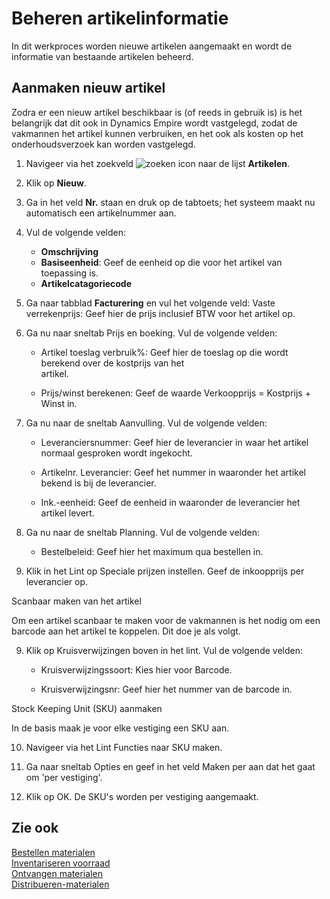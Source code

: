 # Beheren artikelinformatie

In dit werkproces worden nieuwe artikelen aangemaakt en wordt de informatie van bestaande artikelen beheerd.

## Aanmaken nieuw artikel

Zodra er een nieuw artikel beschikbaar is (of reeds in gebruik is) is het belangrijk dat dit ook in Dynamics Empire wordt vastgelegd, zodat de vakmannen het artikel kunnen verbruiken, en het ook als kosten op het onderhoudsverzoek kan worden vastgelegd.

1. Navigeer via het zoekveld ![zoeken icon](/assets/images/zoeken.png "zoeken icon") naar de lijst **Artikelen**.
2. Klik op **Nieuw**. 
3. Ga in het veld **Nr.** staan en druk op de tabtoets; het systeem maakt nu automatisch een artikelnummer aan.
4. Vul de volgende velden: 
    - **Omschrijving**  
    - **Basiseenheid**: Geef de eenheid op die voor het artikel van toepassing is. 
    - **Artikelcatagoriecode**  
4.  Ga naar tabblad **Facturering** en vul het volgende veld:
     Vaste verrekenprijs: Geef hier de prijs inclusief BTW voor het artikel op.  
5.  Ga nu naar sneltab Prijs en boeking. Vul de volgende velden: 

    - Artikel toeslag verbruik%: Geef hier de toeslag op die wordt berekend over de kostprijs van het  
        artikel.  

    - Prijs/winst berekenen: Geef de waarde Verkoopprijs = Kostprijs + Winst in.  

6.  Ga nu naar de sneltab Aanvulling. Vul de volgende velden: 

    - Leveranciersnummer: Geef hier de leverancier in waar het artikel normaal gesproken wordt 
       ingekocht.  

    - Artikelnr. Leverancier: Geef het nummer in waaronder het artikel bekend is bij de leverancier.  

    - Ink.-eenheid: Geef de eenheid in waaronder de leverancier het artikel levert.  

7.  Ga nu naar de sneltab Planning. Vul de volgende velden: 

    - Bestelbeleid: Geef hier het maximum qua bestellen in.  

8. Klik in het Lint op Speciale prijzen instellen. Geef de inkoopprijs per leverancier op.  

  

Scanbaar maken van het artikel 

Om een artikel scanbaar te maken voor de vakmannen is het nodig om een barcode aan het artikel te koppelen. Dit doe je als volgt. 

 9. Klik op Kruisverwijzingen boven in het lint. Vul de volgende velden: 

    - Kruisverwijzingssoort: Kies hier voor Barcode.  

    - Kruisverwijzingsnr: Geef hier het nummer van de barcode in.  

  

Stock Keeping Unit (SKU) aanmaken 

In de basis maak je voor elke vestiging een SKU aan.  

10. Navigeer via het Lint Functies naar SKU maken. 

11. Ga naar sneltab Opties en geef in het veld Maken per aan dat het gaat om 'per vestiging'.  

12. Klik op OK. De SKU's worden per vestiging aangemaakt.  

  

## Zie ook

[Bestellen materialen](../bestellen-materialen/)  
[Inventariseren voorraad](../inventariseren-voorraad/)  
[Ontvangen materialen](../ontvangen-materialen/)  
[Distribueren-materialen](../distribueren-materialen/)  

